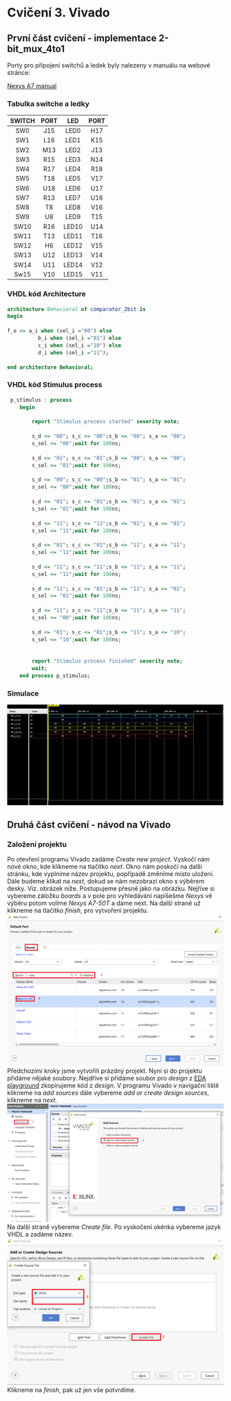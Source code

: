 # Cvičení 3. Vivado

## První část cvičení - implementace 2-bit_mux_4to1

Porty pro připojení switchů a ledek byly nalezeny v manuálu na webové stránce:

[Nexys A7 manual](https://reference.digilentinc.com/reference/programmable-logic/nexys-a7/reference-manual) 

### Tabulka switche a ledky

| **SWITCH** | **PORT** | **LED** | **PORT** |
| :-: | :-: | :-: | :-: |		     
| SW0 | J15 | LED0 | H17 |		     
| SW1 | L16 | LED1 | K15 |		     
| SW2 | M13 | LED2 | J13 |	            			
| SW3 | R15 | LED3 | N14 |		 
| SW4 | R17 | LED4 | R18 |		     
| SW5 | T18 | LED5 | V17 |	             
| SW6 | U18 | LED6 | U17 |	             
| SW7 | R13 | LED7 | U16 |
| SW8 | T8 | LED8 | V16 |
| SW9 | U8 | LED9 | T15 |
| SW10 | R16 | LED10 | U14 |
| SW11 | T13 | LED11 | T16 |
| SW12 | H6 | LED12 | V15 |
| SW13 | U12 | LED13 | V14 |
| SW14 | U11 | LED14 | V12 |
| Sw15 | V10 | LED15 | V11 |

### VHDL kód Architecture
```vhdl
architecture Behavioral of comparator_2bit is
begin

f_o <= a_i when (sel_i ="00") else
          b_i when (sel_i ="01") else
          c_i when (sel_i ="10") else
          d_i when (sel_i ="11");

end architecture Behavioral;
```
### VHDL kód Stimulus process
```vhdl
 p_stimulus : process
    begin

        report "Stimulus process started" severity note;

        s_d <= "00"; s_c <= "00";s_b <= "00"; s_a <= "00";
        s_sel <= "00";wait for 100ns;
        
        s_d <= "01"; s_c <= "01";s_b <= "00"; s_a <= "00";
        s_sel <= "01";wait for 100ns;
        
        s_d <= "00"; s_c <= "00";s_b <= "01"; s_a <= "01";
        s_sel <= "00";wait for 100ns;
        
        s_d <= "01"; s_c <= "01";s_b <= "01"; s_a <= "01";
        s_sel <= "01";wait for 100ns;
        
        s_d <= "11"; s_c <= "11";s_b <= "01"; s_a <= "01";
        s_sel <= "11";wait for 100ns;
        
        s_d <= "01"; s_c <= "01";s_b <= "11"; s_a <= "11";
        s_sel <= "11";wait for 100ns;
        
        s_d <= "11"; s_c <= "11";s_b <= "11"; s_a <= "11";
        s_sel <= "11";wait for 100ns;
        
        s_d <= "11"; s_c <= "01";s_b <= "11"; s_a <= "01";
        s_sel <= "01";wait for 100ns;
        
        s_d <= "11"; s_c <= "11";s_b <= "11"; s_a <= "11";
        s_sel <= "00";wait for 100ns;
        
        s_d <= "01"; s_c <= "01";s_b <= "11"; s_a <= "10";
        s_sel <= "10";wait for 100ns;
        
        
        report "Stimulus process finished" severity note;
        wait;
    end process p_stimulus;
```
### Simulace
![Simulace](./images/simulace.PNG)

## Druhá část cvičení - návod na Vivado
### Založení projektu
Po otevření programu Vivado zadáme *Create new project*. Vyskočí nám nové okno, kde klikneme na tlačítko *next*. Okno nám poskočí na další stránku, kde vyplníme název projektu, popřípadě změníme místo uložení. Dále budeme klikat na *next*, dokud se nám nezobrazí okno s výběrem desky. Viz. obrázek níže.
Postupujeme přesně jako na obrázku. Nejříve si vybereme záložku *boards* a v pole pro vyhledávání napíšešme *Nexys* vě výběru potom volíme *Nexys A7-50T* a dáme next. Na další straně už klikneme na tlačítko *finish*, pro vytvoření projektu.
![Deska](./images/deska.PNG)<br/>
Předchozími kroky jsme vytvořili prázdný projekt. Nyní si do projektu přidáme nějaké soubory. Nejdříve si přídáme soubor pro *design* z [EDA playground](https://www.edaplayground.com/x/uCyF) zkopírujeme kód z *design*. V programu Vivado v navigační liště klikneme na *add sources* dále vybereme *add or create design sources*, klikneme na *next*.
![add_1](./images/add_1.PNG)
<br/>
Na další straně vybereme *Create file*. Po vyskočení okénka vybereme jazyk VHDL a zadáme název.
![add_2](./images/add_2.PNG)
 Klikneme na *finish*, pak už jen vše potvrdíme.


